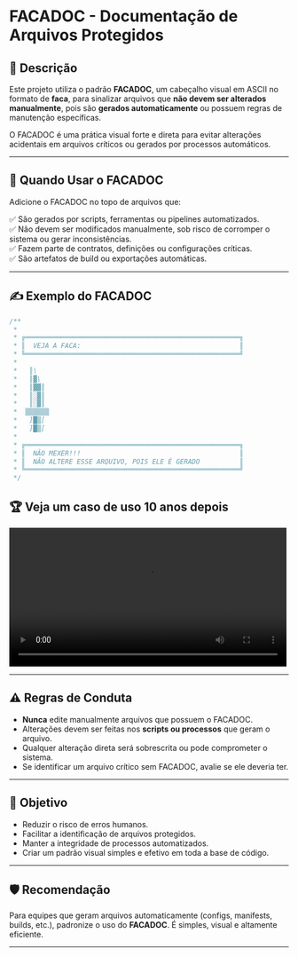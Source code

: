 
# FACADOC - Documentação de Arquivos Protegidos

## 📄 Descrição

Este projeto utiliza o padrão **FACADOC**, um cabeçalho visual em ASCII no formato de **faca**, para sinalizar arquivos que **não devem ser alterados manualmente**, pois são **gerados automaticamente** ou possuem regras de manutenção específicas.

O FACADOC é uma prática visual forte e direta para evitar alterações acidentais em arquivos críticos ou gerados por processos automáticos.

---

## 🔧 Quando Usar o FACADOC

Adicione o FACADOC no topo de arquivos que:

✅ São gerados por scripts, ferramentas ou pipelines automatizados.  
✅ Não devem ser modificados manualmente, sob risco de corromper o sistema ou gerar inconsistências.  
✅ Fazem parte de contratos, definições ou configurações críticas.  
✅ São artefatos de build ou exportações automáticas.  

---

## ✍️ Exemplo do FACADOC

```js
/**
 * 
 * ╔══════════════════════════════════════════════════════╗
 * ║  VEJA A FACA:                                        ║
 * ╚══════════════════════════════════════════════════════╝
 *
 *   ║\
 *   ║▓\
 *   ║▓▓║
 *   ║░▓║
 *   ║░▓║
 *  ▒▒▒▒▒▒
 *   ]█▒[
 *   ]█▒[
 * 
 * ╔══════════════════════════════════════════════════════╗
 * ║  NÃO MEXER!!!                                        ║
 * ║  NÃO ALTERE ESSE ARQUIVO, POIS ELE É GERADO          ║
 * ╚══════════════════════════════════════════════════════╝
 */
```

## 🏆 Veja um caso de uso 10 anos depois

<video width="500" controls>
  <source src="cases/case-10-anos-depois.mp4" type="video/mp4">
  Seu navegador não suporta o vídeo.
</video>

---

## ⚠️ Regras de Conduta

- **Nunca** edite manualmente arquivos que possuem o FACADOC.  
- Alterações devem ser feitas nos **scripts ou processos** que geram o arquivo.  
- Qualquer alteração direta será sobrescrita ou pode comprometer o sistema.  
- Se identificar um arquivo crítico sem FACADOC, avalie se ele deveria ter.  

---

## 🎯 Objetivo

- Reduzir o risco de erros humanos.  
- Facilitar a identificação de arquivos protegidos.  
- Manter a integridade de processos automatizados.  
- Criar um padrão visual simples e efetivo em toda a base de código.  

---

## 🛡️ Recomendação

Para equipes que geram arquivos automaticamente (configs, manifests, builds, etc.), padronize o uso do **FACADOC**. É simples, visual e altamente eficiente.

---
